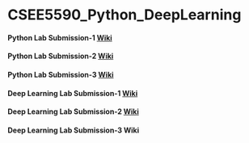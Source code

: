 # CSEE5590_Python_DeepLearning
<h4>Python Lab Submission-1 <a href=https://github.com/kalyankilaru/CSEE5590_python_DeepLearning/wiki/Python-Lab--1> Wiki</a></h4>
<h4>Python Lab Submission-2 <a href=https://github.com/kalyankilaru/CSEE5590_python_DeepLearning/wiki/Python-Lab-2> Wiki</a></h4>
<h4>Python Lab Submission-3 <a href=https://github.com/kalyankilaru/CSEE5590_python_DeepLearning/wiki/Python-Lab-3> Wiki</a></h4>
<h4>Deep Learning Lab Submission-1 <a href=https://github.com/kalyankilaru/CSEE5590_python_DeepLearning/wiki/DeepLearning-Lab1> Wiki</a></h4>
<h4>Deep Learning Lab Submission-2 <a href=https://github.com/kalyankilaru/CSEE5590_python_DeepLearning/wiki/DeepLearning-Lab2> Wiki</a></h4>
<h4>Deep Learning Lab Submission-3 <a https://github.com/kalyankilaru/CSEE5590_python_DeepLearning/wiki/DeepLearning-Lab3> Wiki</a></h4>
